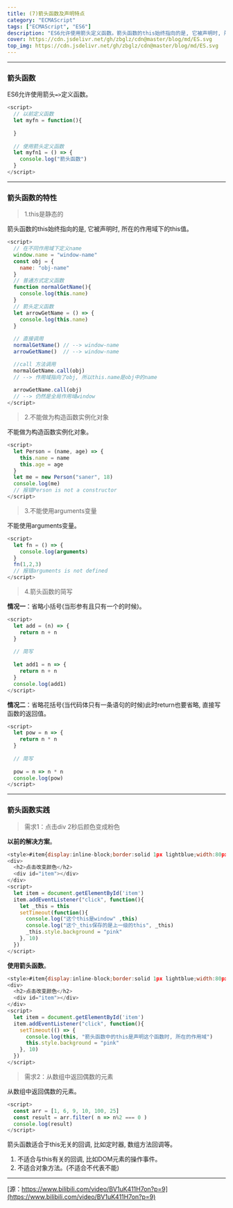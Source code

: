 ```yaml
---
title: (7)箭头函数及声明特点
category: "ECMAScript"
tags: ["ECMAScript", "ES6"]
description: "ES6允许使用箭头定义函数。箭头函数的this始终指向的是, 它被声明时, 所在的作用域下的this值。"
cover: https://cdn.jsdelivr.net/gh/zbglz/cdn@master/blog/md/ES.svg
top_img: https://cdn.jsdelivr.net/gh/zbglz/cdn@master/blog/md/ES.svg
---
```


***

### 箭头函数

ES6允许使用箭头`=>`定义函数。


```js es
<script>
  // 以前定义函数
  let myfn = function(){
    
  }
  
  // 使用箭头定义函数
  let myfn1 = () => {
    console.log("箭头函数")
  }
</script>
```


***

### 箭头函数的特性

> 1.this是静态的

箭头函数的this始终指向的是, 它被声明时, 所在的作用域下的this值。


```js es
<script>
  // 在不同作用域下定义name
  window.name = "window-name"
  const obj = {
    name: "obj-name"
  }
  // 普通方式定义函数
  function normalGetName(){
    console.log(this.name)
  }
  // 箭头定义函数
  let arrowGetName = () => {
    console.log(this.name)
  }
  
  // 直接调用
  normalGetName() // --> window-name
  arrowGetName()  // --> window-name

  //call 方法调用
  normalGetName.call(obj) 
  // --> 作用域指向了obj, 所以this.name是obj中的name
  
  arrowGetName.call(obj)  
  // --> 仍然是全局作用域window
</script>
```


> 2.不能做为构造函数实例化对象

不能做为构造函数实例化对象。


```js es
<script>
  let Person = (name, age) => {
    this.name = name
    this.age = age
  }
  let me = new Person("saner", 18)
  console.log(me)
  // 报错Person is not a constructor
</script>
```


> 3.不能使用arguments变量

不能使用arguments变量。


```js es
<script>
  let fn = () => {
    console.log(arguments)
  }
  fn(1,2,3)
  // 报错arguments is not defined
</script>
```


> 4.箭头函数的简写

**情况一**：省略小括号(当形参有且只有一个的时候)。


```js es
<script>
  let add = (n) => {
    return n + n
  }
  
  // 简写
  
  let add1 = n => {
    return n + n
  }
  console.log(add1)
</script>
```


**情况二**：省略花括号(当代码体只有一条语句的时候)此时return也要省略, 直接写函数的返回值。


```js es
<script>
  let pow = n => {
    return n * n
  }
  
  // 简写
  
  pow = n => n * n
  console.log(pow)
</script>
```


***

### 箭头函数实践

> 需求1：点击div 2秒后颜色变成粉色

**以前的解决方案**。


```js es
<style>#item{display:inline-block;border:solid 1px lightblue;width:80px;height:30px;user-select:none;}</style>
<div>
  <h2>点击改变颜色</h2>
  <div id="item"></div>
</div>
<script>
  let item = document.getElementById('item')
  item.addEventListener("click", function(){
    let _this = this
    setTimeout(function(){
      console.log("这个this是window" ,this)
      console.log("这个_this保存的是上一级的this", _this)
      _this.style.background = "pink"
    }, 10)
  })
</script>
```


**使用箭头函数**。


```js es
<style>#item{display:inline-block;border:solid 1px lightblue;width:80px;height:30px;user-select:none;}</style>
<div>
  <h2>点击改变颜色</h2>
  <div id="item"></div>
</div>
<script>
  let item = document.getElementById('item')
  item.addEventListener("click", function(){
    setTimeout(() => {
      console.log(this, "箭头函数中的this是声明这个函数时, 所在的作用域")
      this.style.background = "pink"
    }, 10)
  })
</script>
```


> 需求2：从数组中返回偶数的元素

从数组中返回偶数的元素。


```js es
<script>
  const arr = [1, 6, 9, 10, 100, 25]
  const result = arr.filter( n => n%2 === 0 )
  console.log(result)
</script>
```


箭头函数适合于this无关的回调, 比如定时器, 数组方法回调等。

1. 不适合与this有关的回调, 比如DOM元素的操作事件。
2. 不适合对象方法。(不适合不代表不能)


***

[源：https://www.bilibili.com/video/BV1uK411H7on?p=9](https://www.bilibili.com/video/BV1uK411H7on?p=9)